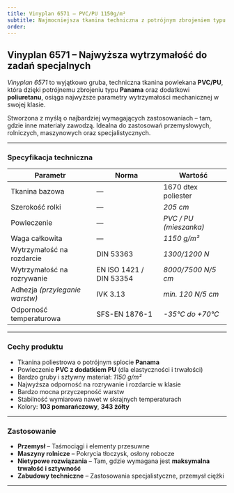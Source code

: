```yaml
---
title: Vinyplan 6571 – PVC/PU 1150g/m²
subtitle: Najmocniejsza tkanina techniczna z potrójnym zbrojeniem typu Panama
order:
---
```


## **Vinyplan 6571 – Najwyższa wytrzymałość do zadań specjalnych**

_Vinyplan 6571_ to wyjątkowo gruba, techniczna tkanina powlekana **PVC/PU**,
która dzięki potrójnemu zbrojeniu typu **Panama** oraz dodatkowi
**poliuretanu**, osiąga najwyższe parametry wytrzymałości mechanicznej w swojej
klasie.

Stworzona z myślą o najbardziej wymagających zastosowaniach – tam, gdzie inne
materiały zawodzą. Idealna do zastosowań przemysłowych, rolniczych, maszynowych
oraz specjalistycznych.

---

### **Specyfikacja techniczna**

| **Parametr**                   | **Norma**               | **Wartość**            |
| ------------------------------ | ----------------------- | ---------------------- |
| Tkanina bazowa                 | —                       | 1670 dtex poliester    |
| Szerokość rolki                | —                       | _205 cm_               |
| Powleczenie                    | —                       | _PVC / PU (mieszanka)_ |
| Waga całkowita                 | —                       | _1150 g/m²_            |
| Wytrzymałość na rozdarcie      | DIN 53363               | _1300/1200 N_          |
| Wytrzymałość na rozrywanie     | EN ISO 1421 / DIN 53354 | _8000/7500 N/5 cm_     |
| Adhezja _(przyleganie warstw)_ | IVK 3.13                | _min. 120 N/5 cm_      |
| Odporność temperaturowa        | SFS-EN 1876-1           | _-35°C do +70°C_       |

---

### **Cechy produktu**

- Tkanina poliestrowa o potrójnym splocie **Panama**
- Powleczenie **PVC z dodatkiem PU** (dla elastyczności i trwałości)
- Bardzo gruby i sztywny materiał: _1150 g/m²_
- Najwyższa odporność na rozrywanie i rozdarcie w klasie
- Bardzo mocna przyczepność warstw
- Stabilność wymiarowa nawet w skrajnych temperaturach
- Kolory: **103 pomarańczowy**, **343 żółty**

---

### **Zastosowanie**

- **Przemysł** – Taśmociągi i elementy przesuwne
- **Maszyny rolnicze** – Pokrycia tłoczysk, osłony robocze
- **Nietypowe rozwiązania** – Tam, gdzie wymagana jest **maksymalna trwałość i
  sztywność**
- **Zabudowy techniczne** – Zastosowania specjalistyczne, przemysł ciężki

---
